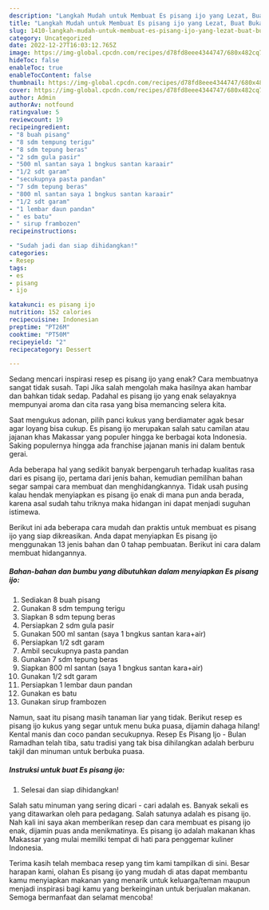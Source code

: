 ```yaml
---
description: "Langkah Mudah untuk Membuat Es pisang ijo yang Lezat, Buat Buka Puasa Menggugah Selera"
title: "Langkah Mudah untuk Membuat Es pisang ijo yang Lezat, Buat Buka Puasa Menggugah Selera"
slug: 1410-langkah-mudah-untuk-membuat-es-pisang-ijo-yang-lezat-buat-buka-puasa-menggugah-selera
category: Uncategorized
date: 2022-12-27T16:03:12.765Z
image: https://img-global.cpcdn.com/recipes/d78fd8eee4344747/680x482cq70/es-pisang-ijo-foto-resep-utama.jpg
hideToc: false
enableToc: true
enableTocContent: false
thumbnail: https://img-global.cpcdn.com/recipes/d78fd8eee4344747/680x482cq70/es-pisang-ijo-foto-resep-utama.jpg
cover: https://img-global.cpcdn.com/recipes/d78fd8eee4344747/680x482cq70/es-pisang-ijo-foto-resep-utama.jpg
author: Admin
authorAv: notfound
ratingvalue: 5
reviewcount: 19
recipeingredient:
- "8 buah pisang"
- "8 sdm tempung terigu"
- "8 sdm tepung beras"
- "2 sdm gula pasir"
- "500 ml santan saya 1 bngkus santan karaair"
- "1/2 sdt garam"
- "secukupnya pasta pandan"
- "7 sdm tepung beras"
- "800 ml santan saya 1 bngkus santan karaair"
- "1/2 sdt garam"
- "1 lembar daun pandan"
- " es batu"
- " sirup frambozen"
recipeinstructions:

- "Sudah jadi dan siap dihidangkan!"
categories:
- Resep
tags:
- es
- pisang
- ijo

katakunci: es pisang ijo 
nutrition: 152 calories
recipecuisine: Indonesian
preptime: "PT26M"
cooktime: "PT50M"
recipeyield: "2"
recipecategory: Dessert

---
```



Sedang mencari inspirasi resep es pisang ijo yang enak? Cara membuatnya sangat tidak susah. Tapi Jika salah mengolah maka hasilnya akan hambar dan bahkan tidak sedap. Padahal es pisang ijo yang enak selayaknya mempunyai aroma dan cita rasa yang bisa memancing selera kita.


Saat mengukus adonan, pilih panci kukus yang berdiamater agak besar agar loyang bisa cukup. Es pisang ijo merupakan salah satu camilan atau jajanan khas Makassar yang populer hingga ke berbagai kota Indonesia. Saking populernya hingga ada franchise jajanan manis ini dalam bentuk gerai.

Ada beberapa hal yang sedikit banyak berpengaruh terhadap kualitas rasa dari es pisang ijo, pertama dari jenis bahan, kemudian pemilihan bahan segar sampai cara membuat dan menghidangkannya. Tidak usah pusing kalau hendak menyiapkan es pisang ijo enak di mana pun anda berada, karena asal sudah tahu triknya maka hidangan ini dapat menjadi suguhan istimewa.


Berikut ini ada beberapa cara mudah dan praktis untuk membuat es pisang ijo yang siap dikreasikan. Anda dapat menyiapkan Es pisang ijo menggunakan 13 jenis bahan dan 0 tahap pembuatan. Berikut ini cara dalam membuat hidangannya.

<!--inarticleads1-->

##### Bahan-bahan dan bumbu yang dibutuhkan dalam menyiapkan Es pisang ijo:

1. Sediakan 8 buah pisang
1. Gunakan 8 sdm tempung terigu
1. Siapkan 8 sdm tepung beras
1. Persiapkan 2 sdm gula pasir
1. Gunakan 500 ml santan (saya 1 bngkus santan kara+air)
1. Persiapkan 1/2 sdt garam
1. Ambil secukupnya pasta pandan
1. Gunakan 7 sdm tepung beras
1. Siapkan 800 ml santan (saya 1 bngkus santan kara+air)
1. Gunakan 1/2 sdt garam
1. Persiapkan 1 lembar daun pandan
1. Gunakan  es batu
1. Gunakan  sirup frambozen


Namun, saat itu pisang masih tanaman liar yang tidak. Berikut resep es pisang ijo kukus yang segar untuk menu buka puasa, dijamin dahaga hilang! Kental manis dan coco pandan secukupnya. Resep Es Pisang Ijo - Bulan Ramadhan telah tiba, satu tradisi yang tak bisa dihilangkan adalah berburu takjil dan minuman untuk berbuka puasa. 

<!--inarticleads2-->

##### Instruksi untuk buat Es pisang ijo:


1. Selesai dan siap dihidangkan!

Salah satu minuman yang sering dicari - cari adalah es. Banyak sekali es yang ditawarkan oleh para pedagang. Salah satunya adalah es pisang ijo. Nah kali ini saya akan memberikan resep dan cara membuat es pisang ijo enak, dijamin puas anda menikmatinya. Es pisang ijo adalah makanan khas Makassar yang mulai memilki tempat di hati para penggemar kuliner Indonesia. 

Terima kasih telah membaca resep yang tim kami tampilkan di sini. Besar harapan kami, olahan Es pisang ijo yang mudah di atas dapat membantu kamu menyiapkan makanan yang menarik untuk keluarga/teman maupun menjadi inspirasi bagi kamu yang berkeinginan untuk berjualan makanan. Semoga bermanfaat dan selamat mencoba!
